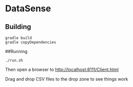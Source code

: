 # DataSense

## Building

```
gradle build
gradle copyDependencies
```

##Running

```
./run.sh
```

Then open a browser to [http://localhost:8111/Client.html](http://localhost:8111/Client.html)


Drag and drop CSV files to the drop zone to see things work

